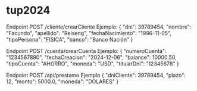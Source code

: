 # tup2024

Endpoint POST /cliente/crearCliente Ejemplo:
{
  "dni": 39789454,
  "nombre": "Facundo",
  "apellido": "Reiseng",
  "fechaNacimiento": "1996-11-05",
  "tipoPersona": "FISICA",
  "banco": "Banco Nación"
}

Endpoint POST /cuenta/crearCuenta Ejemplo:
{
    "numeroCuenta": "1234567890",
    "fechaCreacion": "2024-12-06",
    "balance": 10000.50,
    "tipoCuenta": "AHORRO",
    "moneda": "USD",
    "titularDni": "12345678"
}

Endpoint POST /api/prestamo Ejemplo
{
  "dniCliente": 39789454,
  "plazo": 12,
  "monto": 5000.0,
  "moneda": "DOLARES"
}